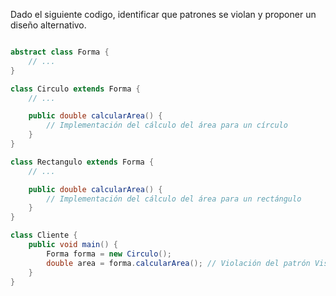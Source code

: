 Dado el siguiente codigo, identificar que patrones se violan y proponer un diseño alternativo.

```java

abstract class Forma {
    // ...
}

class Circulo extends Forma {
    // ...

    public double calcularArea() {
        // Implementación del cálculo del área para un círculo
    }
}

class Rectangulo extends Forma {
    // ...

    public double calcularArea() {
        // Implementación del cálculo del área para un rectángulo
    }
}

class Cliente {
    public void main() {
        Forma forma = new Circulo();
        double area = forma.calcularArea(); // Violación del patrón Visitor
    }
}
```